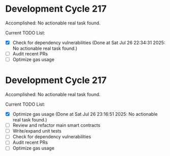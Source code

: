 # Development Cycle 217

Accomplished: No actionable real task found.

Current TODO List:

- [x] Check for dependency vulnerabilities  (Done at Sat Jul 26 22:34:31 2025: No actionable real task found.)
- [ ] Audit recent PRs
- [ ] Optimize gas usage

# Development Cycle 217

Accomplished: No actionable real task found.

Current TODO List:

- [x] Optimize gas usage  (Done at Sat Jul 26 23:16:51 2025: No actionable real task found.)
- [ ] Review and refactor main smart contracts
- [ ] Write/expand unit tests
- [ ] Check for dependency vulnerabilities
- [ ] Audit recent PRs
- [ ] Optimize gas usage